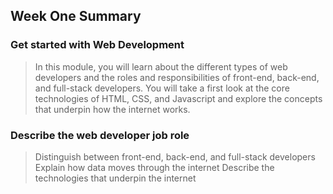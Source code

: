 ## Week One Summary
### Get started with Web Development

> In this module, you will learn about the different types of web developers and the roles and responsibilities of front-end, back-end, and full-stack developers. You will take a first look at the core technologies of HTML, CSS, and Javascript and explore the concepts that underpin how the internet works.

### Describe the web developer job role
> Distinguish between front-end, back-end, and full-stack developers
> Explain how data moves through the internet
> Describe the technologies that underpin the internet